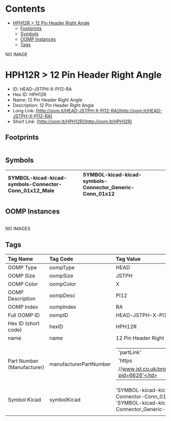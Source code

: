 



Contents
========

* [HPH12R > 12 Pin Header Right Angle](#hph12r--12-pin-header-right-angle)
	* [Footprints](#footprints)
	* [Symbols](#symbols)
	* [OOMP Instances](#oomp-instances)
	* [Tags](#tags)
  
NO IMAGE  
# HPH12R > 12 Pin Header Right Angle

- ID: HEAD-JSTPH-X-PI12-RA
- Hex ID: HPH12R
- Name: 12 Pin Header Right Angle
- Description: 12 Pin Header Right Angle
- Long Link: [http://oom.lt/HEAD-JSTPH-X-PI12-RA](http://oom.lt/HEAD-JSTPH-X-PI12-RA)
- Short Link: [http://oom.lt/HPH12R](http://oom.lt/HPH12R)

## Footprints
  

||||
| :--- | :--- | :--- |

## Symbols
  

|![]()<br>SYMBOL-kicad-kicad-symbols-Connector-Conn_01x12_Male|![]()<br>SYMBOL-kicad-kicad-symbols-Connector_Generic-Conn_01x12||
| :--- | :--- | :--- |

## OOMP Instances
  

||||
| :--- | :--- | :--- |
  
NO IMAGES  
## Tags
  

|Tag Name|Tag Code|Tag Value|
| :--- | :--- | :--- |
|OOMP Type|oompType|HEAD|
|OOMP Size|oompSize|JSTPH|
|OOMP Color|oompColor|X|
|OOMP Description|oompDesc|PI12|
|OOMP Index|oompIndex|RA|
|Full OOMP ID|oompID|HEAD-JSTPH-X-PI12-RA|
|Hex ID (short code)|hexID|HPH12R|
|name|name|12 Pin Header Right Angle|
|Part Number (Manufacturer)|manufacturerPartNumber|<table><tr><td>'partLink'</td></tr><tr><td> 'https</td></tr><tr><td>//www.jst.co.uk/productSeries.php?pid=6626'</td></tr></table>|
|Symbol Kicad|symbolKicad|'SYMBOL-kicad-kicad-symbols-Connector-Conn_01x12_Male', 'SYMBOL-kicad-kicad-symbols-Connector_Generic-Conn_01x12'|
||||
